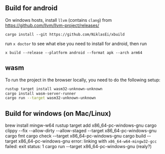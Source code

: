 ## Build for android

On windows hosts, install `llvm` (contains `clang`) from https://github.com/llvm/llvm-project/releases/

```
cargo install --git https://github.com/NiklasEi/xbuild
```

run `x doctor` to see what else you need to install for android, then run

```
x build --release --platform android --format apk --arch arm64
```
## wasm

To run the project in the browser locally, you need to do the following setup:

```bash
rustup target install wasm32-unknown-unknown
cargo install wasm-server-runner
cargo run --target wasm32-unknown-unknown
```

## Build for windows (on Mac/Linux)

brew install mingw-w64
rustup target add x86_64-pc-windows-gnu
cargo clippy --fix --allow-dirty --allow-staged --target x86_64-pc-windows-gnu 
cargo fmt
cargo check --target x86_64-pc-windows-gnu
cargo build --target x86_64-pc-windows-gnu
error: linking with `x86_64-w64-mingw32-gcc` failed: exit status: 1
cargo run --target x86_64-pc-windows-gnu   (realy?)
